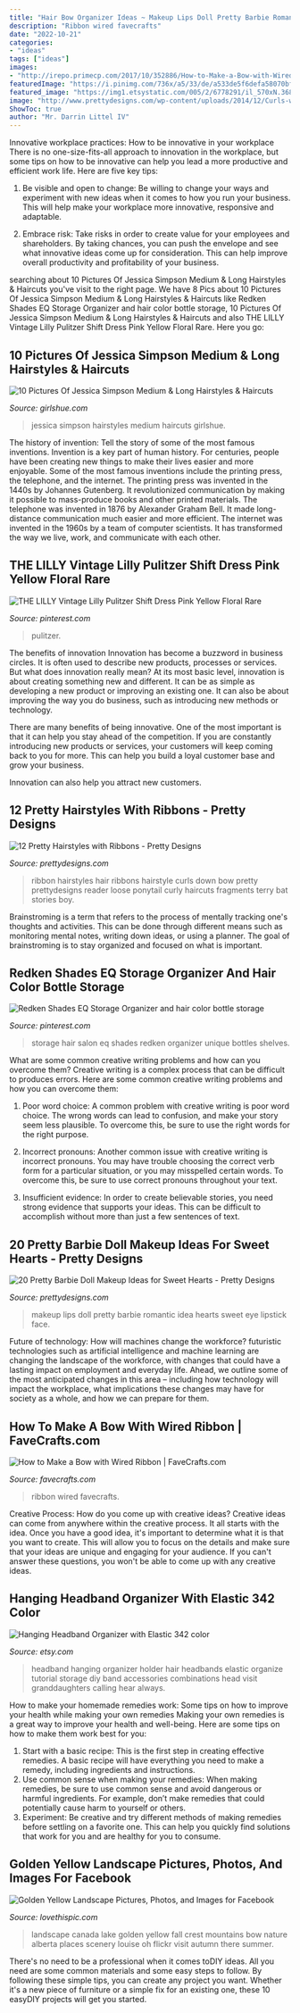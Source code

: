 ```yaml
---
title: "Hair Bow Organizer Ideas ~ Makeup Lips Doll Pretty Barbie Romantic Idea Hearts Sweet Eye Lipstick Face"
description: "Ribbon wired favecrafts"
date: "2022-10-21"
categories:
- "ideas"
tags: ["ideas"]
images:
- "http://irepo.primecp.com/2017/10/352886/How-to-Make-a-Bow-with-Wired-Ribbon_ExtraLarge1000_ID-2498787.jpg?v=2498787"
featuredImage: "https://i.pinimg.com/736x/a5/33/de/a533de5f6defa58070bf21ed55cd3ac2--pink-yellow-lilly-pulitzer.jpg"
featured_image: "https://img1.etsystatic.com/005/2/6778291/il_570xN.368001625_vo8p.jpg"
image: "http://www.prettydesigns.com/wp-content/uploads/2014/12/Curls-with-a-White-Ribbon.jpg"
ShowToc: true
author: "Mr. Darrin Littel IV"
---
```



Innovative workplace practices: How to be innovative in your workplace
There is no one-size-fits-all approach to innovation in the workplace, but some tips on how to be innovative can help you lead a more productive and efficient work life. Here are five key tips:
1. Be visible and open to change: Be willing to change your ways and experiment with new ideas when it comes to how you run your business. This will help make your workplace more innovative, responsive and adaptable.

2. Embrace risk: Take risks in order to create value for your employees and shareholders. By taking chances, you can push the envelope and see what innovative ideas come up for consideration. This can help improve overall productivity and profitability of your business.


	

		
searching about 10 Pictures Of Jessica Simpson Medium &amp; Long Hairstyles &amp; Haircuts you've visit to the right page. We have 8 Pics about 10 Pictures Of Jessica Simpson Medium &amp; Long Hairstyles &amp; Haircuts like Redken Shades EQ Storage Organizer and hair color bottle storage, 10 Pictures Of Jessica Simpson Medium &amp; Long Hairstyles &amp; Haircuts and also THE LILLY Vintage Lilly Pulitzer Shift Dress Pink Yellow Floral Rare. Here you go:
		
    
## 10 Pictures Of Jessica Simpson Medium &amp; Long Hairstyles &amp; Haircuts

<img loading=lazy src="https://www.girlshue.com/wp-content/uploads/2016/07/unnamed-file-4665.jpg" onerror="this.onerror=null;this.src='https://tse3.mm.bing.net/th?id=OIP.Og816Bd9ZpDd3XqycXPdZQHaKD&amp;pid=15.1';" alt="10 Pictures Of Jessica Simpson Medium &amp; Long Hairstyles &amp; Haircuts">

_Source: girlshue.com_

>jessica simpson hairstyles medium haircuts girlshue. 

	

The history of invention: Tell the story of some of the most famous inventions.
Invention is a key part of human history. For centuries, people have been creating new things to make their lives easier and more enjoyable. Some of the most famous inventions include the printing press, the telephone, and the internet.
The printing press was invented in the 1440s by Johannes Gutenberg. It revolutionized communication by making it possible to mass-produce books and other printed materials. The telephone was invented in 1876 by Alexander Graham Bell. It made long-distance communication much easier and more efficient. The internet was invented in the 1960s by a team of computer scientists. It has transformed the way we live, work, and communicate with each other.

    
## THE LILLY Vintage Lilly Pulitzer Shift Dress Pink Yellow Floral Rare

<img loading=lazy src="https://i.pinimg.com/736x/a5/33/de/a533de5f6defa58070bf21ed55cd3ac2--pink-yellow-lilly-pulitzer.jpg" onerror="this.onerror=null;this.src='https://tse3.mm.bing.net/th?id=OIP.KaeK7vwTUH10shOj8JuDFQHaJ3&amp;pid=15.1';" alt="THE LILLY Vintage Lilly Pulitzer Shift Dress Pink Yellow Floral Rare">

_Source: pinterest.com_

>pulitzer. 

	

The benefits of innovation
Innovation has become a buzzword in business circles. It is often used to describe new products, processes or services. But what does innovation really mean?
At its most basic level, innovation is about creating something new and different. It can be as simple as developing a new product or improving an existing one. It can also be about improving the way you do business, such as introducing new methods or technology.

There are many benefits of being innovative. One of the most important is that it can help you stay ahead of the competition. If you are constantly introducing new products or services, your customers will keep coming back to you for more. This can help you build a loyal customer base and grow your business.

Innovation can also help you attract new customers.

    
## 12 Pretty Hairstyles With Ribbons - Pretty Designs

<img loading=lazy src="http://www.prettydesigns.com/wp-content/uploads/2014/12/Curls-with-a-White-Ribbon.jpg" onerror="this.onerror=null;this.src='https://tse4.mm.bing.net/th?id=OIP.GPxBoFFjdjaMDuygm9uDBgHaMP&amp;pid=15.1';" alt="12 Pretty Hairstyles with Ribbons - Pretty Designs">

_Source: prettydesigns.com_

>ribbon hairstyles hair ribbons hairstyle curls down bow pretty prettydesigns reader loose ponytail curly haircuts fragments terry bat stories boy. 

	

Brainstroming is a term that refers to the process of mentally tracking one's thoughts and activities. This can be done through different means such as monitoring mental notes, writing down ideas, or using a planner. The goal of brainstroming is to stay organized and focused on what is important.

    
## Redken Shades EQ Storage Organizer And Hair Color Bottle Storage

<img loading=lazy src="https://i.pinimg.com/736x/e3/f9/a9/e3f9a91692b8e2ad95c3b78d01368d3c.jpg" onerror="this.onerror=null;this.src='https://tse2.mm.bing.net/th?id=OIP.X3rzYH4_ZtQqD1etQMCpOgHaHa&amp;pid=15.1';" alt="Redken Shades EQ Storage Organizer and hair color bottle storage">

_Source: pinterest.com_

>storage hair salon eq shades redken organizer unique bottles shelves. 

	

What are some common creative writing problems and how can you overcome them?
Creative writing is a complex process that can be difficult to produces errors. Here are some common creative writing problems and how you can overcome them:
1. Poor word choice: A common problem with creative writing is poor word choice. The wrong words can lead to confusion, and make your story seem less plausible. To overcome this, be sure to use the right words for the right purpose.

2. Incorrect pronouns: Another common issue with creative writing is incorrect pronouns. You may have trouble choosing the correct verb form for a particular situation, or you may misspelled certain words. To overcome this, be sure to use correct pronouns throughout your text.

3. Insufficient evidence: In order to create believable stories, you need strong evidence that supports your ideas. This can be difficult to accomplish without more than just a few sentences of text.

    
## 20 Pretty Barbie Doll Makeup Ideas For Sweet Hearts - Pretty Designs

<img loading=lazy src="http://www.prettydesigns.com/wp-content/uploads/2014/05/Romantic-Makeup-Idea-with-Red-Lips.jpg" onerror="this.onerror=null;this.src='https://tse4.mm.bing.net/th?id=OIP.2G1LARrpuEE081Dzh8PFxgHaLI&amp;pid=15.1';" alt="20 Pretty Barbie Doll Makeup Ideas for Sweet Hearts - Pretty Designs">

_Source: prettydesigns.com_

>makeup lips doll pretty barbie romantic idea hearts sweet eye lipstick face. 

	

Future of technology: How will machines change the workforce?
futuristic technologies such as artificial intelligence and machine learning are changing the landscape of the workforce, with changes that could have a lasting impact on employment and everyday life. Ahead, we outline some of the most anticipated changes in this area – including how technology will impact the workplace, what implications these changes may have for society as a whole, and how we can prepare for them.

    
## How To Make A Bow With Wired Ribbon | FaveCrafts.com

<img loading=lazy src="http://irepo.primecp.com/2017/10/352886/How-to-Make-a-Bow-with-Wired-Ribbon_ExtraLarge1000_ID-2498787.jpg?v=2498787" onerror="this.onerror=null;this.src='https://tse4.mm.bing.net/th?id=OIP.SuZ3hoHrb3yF4UVxbVkYcgHaFV&amp;pid=15.1';" alt="How to Make a Bow with Wired Ribbon | FaveCrafts.com">

_Source: favecrafts.com_

>ribbon wired favecrafts. 

	

Creative Process: How do you come up with creative ideas?
Creative ideas can come from anywhere within the creative process. It all starts with the idea. Once you have a good idea, it's important to determine what it is that you want to create. This will allow you to focus on the details and make sure that your ideas are unique and engaging for your audience. If you can't answer these questions, you won't be able to come up with any creative ideas.

    
## Hanging Headband Organizer With Elastic 342 Color

<img loading=lazy src="https://img1.etsystatic.com/005/2/6778291/il_570xN.368001625_vo8p.jpg" onerror="this.onerror=null;this.src='https://tse1.mm.bing.net/th?id=OIP.kOhqYpQ7pz2fjBZfTU7VgQHaO0&amp;pid=15.1';" alt="Hanging Headband Organizer with Elastic 342 color">

_Source: etsy.com_

>headband hanging organizer holder hair headbands elastic organize tutorial storage diy band accessories combinations head visit granddaughters calling hear always. 

	

How to make your homemade remedies work: Some tips on how to improve your health while making your own remedies
Making your own remedies is a great way to improve your health and well-being. Here are some tips on how to make them work best for you: 
1. Start with a basic recipe: This is the first step in creating effective remedies. A basic recipe will have everything you need to make a remedy, including ingredients and instructions. 
2. Use common sense when making your remedies: When making remedies, be sure to use common sense and avoid dangerous or harmful ingredients. For example, don’t make remedies that could potentially cause harm to yourself or others. 
3. Experiment: Be creative and try different methods of making remedies before settling on a favorite one. This can help you quickly find solutions that work for you and are healthy for you to consume.

    
## Golden Yellow Landscape Pictures, Photos, And Images For Facebook

<img loading=lazy src="http://www.lovethispic.com/uploaded_images/36536-Golden-Yellow-Landscape.jpg" onerror="this.onerror=null;this.src='https://tse3.mm.bing.net/th?id=OIP.HbTBArMveeQ74adwOqA57gHaLJ&amp;pid=15.1';" alt="Golden Yellow Landscape Pictures, Photos, and Images for Facebook">

_Source: lovethispic.com_

>landscape canada lake golden yellow fall crest mountains bow nature alberta places scenery louise oh flickr visit autumn there summer. 

	

There's no need to be a professional when it comes toDIY ideas. All you need are some common materials and some easy steps to follow. By following these simple tips, you can create any project you want. Whether it's a new piece of furniture or a simple fix for an existing one, these 10 easyDIY projects will get you started.

